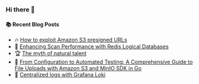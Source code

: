 ### Hi there 👋

<!--
**jorzel/jorzel** is a ✨ _special_ ✨ repository because its `README.md` (this file) appears on your GitHub profile.

Here are some ideas to get you started:

- 🔭 I’m currently working on ...
- 🌱 I’m currently learning ...
- 👯 I’m looking to collaborate on ...
- 🤔 I’m looking for help with ...
- 💬 Ask me about ...
- 📫 How to reach me: ...
- 😄 Pronouns: ...
- ⚡ Fun fact: ...
-->

#### :books: Recent Blog Posts
<!-- BLOGPOSTS:START -->
 - 🔥 [How to exploit Amazon S3 presigned URLs](https://jorzel.hashnode.dev/how-to-exploit-amazon-s3-presigned-urls)
 - 📰 [Enhancing Scan Performance with Redis Logical Databases](https://jorzel.hashnode.dev/enhancing-query-performance-with-redis-logical-databases)
 - 🏆 [The myth of natural talent](https://jorzel.hashnode.dev/the-myth-of-natural-talent)
 - 🔘 [From Configuration to Automated Testing: A Comprehensive Guide to File Uploads with Amazon S3 and MinIO SDK in Go](https://jorzel.hashnode.dev/from-configuration-to-automated-testing-a-comprehensive-guide-to-file-uploads-with-amazon-s3-and-minio-sdk-in-go)
 - 📰 [Centralized logs with Grafana Loki](https://jorzel.hashnode.dev/centralized-logs-with-grafana-loki)<!-- BLOGPOSTS:END -->
